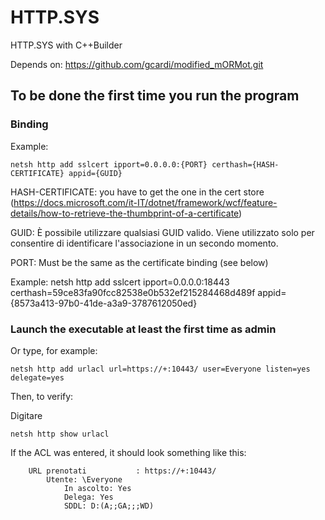 # HTTP.SYS
HTTP.SYS with C++Builder

Depends on: https://github.com/gcardi/modified_mORMot.git

## To be done the first time you run the program

### Binding

Example: 
```shell
netsh http add sslcert ipport=0.0.0.0:{PORT} certhash={HASH-CERTIFICATE} appid={GUID}
```

HASH-CERTIFICATE: you have to get the one in the cert store (https://docs.microsoft.com/it-IT/dotnet/framework/wcf/feature-details/how-to-retrieve-the-thumbprint-of-a-certificate)

GUID: È possibile utilizzare qualsiasi GUID valido. Viene utilizzato solo per consentire di identificare l'associazione in un secondo momento.

PORT: Must be the same as the certificate binding (see below)

Example: netsh http add sslcert ipport=0.0.0.0:18443 certhash=59ce83fa90fcc82538e0b532ef215284468d489f appid={8573a413-97b0-41de-a3a9-3787612050ed}

### Launch the executable at least the first time as admin

Or type, for example:

```shell
netsh http add urlacl url=https://+:10443/ user=Everyone listen=yes delegate=yes
```
Then, to verify:

Digitare 
```shell
netsh http show urlacl 
```
If the ACL was entered, it should look something like this:

```shell
    URL prenotati           : https://+:10443/
        Utente: \Everyone
            In ascolto: Yes
            Delega: Yes
            SDDL: D:(A;;GA;;;WD)
```
